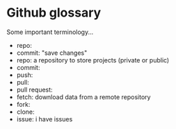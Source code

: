 # Github glossary

Some important terminology...

- repo: 
- commit: "save changes"
- repo: a repository to store projects (private or public)
- commit: 
- push: 
- pull: 
- pull request: 
- fetch: download data from a remote repository
- fork: 
- clone: 
- issue: i have issues